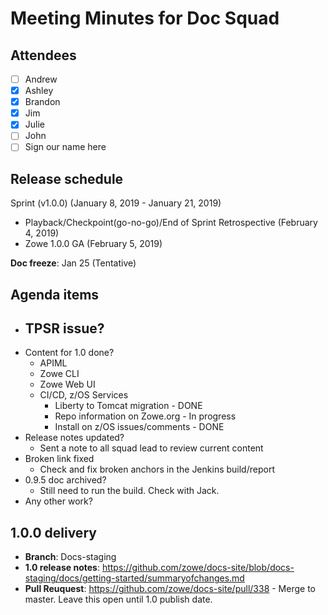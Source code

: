 # Meeting Minutes for Doc Squad

## Attendees
- [ ] Andrew
- [x] Ashley
- [x] Brandon
- [x] Jim
- [x] Julie
- [ ] John
- [ ] Sign our name here

## Release schedule

Sprint (v1.0.0) (January 8, 2019 - January 21, 2019)
- Playback/Checkpoint(go-no-go)/End of Sprint Retrospective (February 4, 2019)
- Zowe 1.0.0 GA (February 5, 2019)

**Doc freeze**:  Jan 25 (Tentative)

## Agenda items

- TPSR issue?
  - 
- Content for 1.0 done? 
  - APIML
  - Zowe CLI
  - Zowe Web UI
  - CI/CD, z/OS Services 
    - Liberty to Tomcat migration - DONE
    - Repo information on Zowe.org - In progress
    - Install on z/OS issues/comments - DONE
- Release notes updated? 
  - Sent a note to all squad lead to review current content
- Broken link fixed
  - Check and fix broken anchors in the Jenkins build/report 
- 0.9.5 doc archived? 
  - Still need to run the build. Check with Jack.
- Any other work? 


## 1.0.0 delivery
- **Branch**: Docs-staging
- **1.0 release notes**: https://github.com/zowe/docs-site/blob/docs-staging/docs/getting-started/summaryofchanges.md
- **Pull Reuquest**: https://github.com/zowe/docs-site/pull/338  - Merge to master. Leave this open until 1.0 publish date.
